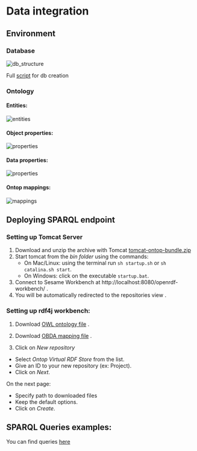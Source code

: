 # Data integration

## Environment

### Database
![db_structure](https://pp.userapi.com/c849228/v849228250/10f8f7/bLXUXdEnrDQ.jpg)

Full [script](create_insert.txt) for db creation

### Ontology

#### Entities:

![entities](https://pp.userapi.com/c849228/v849228250/10f8fe/gJLE3BC02x4.jpg)

#### Object properties:

![properties](https://pp.userapi.com/c849228/v849228250/10f905/Lpr0lHuuVG8.jpg)

#### Data properties:

![properties](https://pp.userapi.com/c849228/v849228250/10f915/307LDr-WVsg.jpg)

#### Ontop mappings:

![mappings](https://pp.userapi.com/c849228/v849228250/10f91d/Ghb2Qpc8D4A.jpg)


## Deploying SPARQL endpoint 

### Setting up Tomcat Server

1. Download and unzip the archive with Tomcat [tomcat-ontop-bundle.zip](https://github.com/ontop/ontop-examples/raw/master/ekaw-tutorial-2016/tomcat-ontop-bundle.zip)
2. Start tomcat from the *bin folder* using the commands: 
	* On Mac/Linux: using the terminal run `sh startup.sh` or  `sh catalina.sh start`.
	* On Windows: click on the executable `startup.bat`.
3. Connect to Sesame Workbench at  http://localhost:8080/openrdf-workbench/ .
4. You will be automatically redirected to the repositories view .

### Setting up rdf4j workbench:

1. Download [OWL ontology file](cyberr_sport.owl) .
2. Download [OBDA mapping file](cyberr_sport.obda) .

3. Click on *New repository*
  * Select *Ontop Virtual RDF Store* from the list.
  * Give an ID to your new repository (ex: Project).
  * Click on *Next*.

On the next page:
  * Specify path to downloaded files
  * Keep the default options.
  * Click on *Create*.
  
## SPARQL Queries examples:

You can find queries [here](query.txt)
